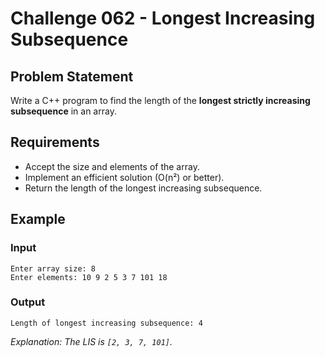 # Challenge 062 - Longest Increasing Subsequence

## Problem Statement

Write a C++ program to find the length of the **longest strictly increasing subsequence** in an array.

## Requirements

- Accept the size and elements of the array.
- Implement an efficient solution (O(n²) or better).
- Return the length of the longest increasing subsequence.

## Example

### Input
```
Enter array size: 8  
Enter elements: 10 9 2 5 3 7 101 18
```
### Output
```
Length of longest increasing subsequence: 4
```
_Explanation: The LIS is `[2, 3, 7, 101]`._